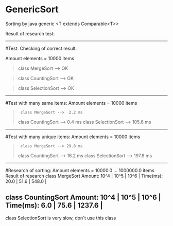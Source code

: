 # GenericSort

Sorting by java generic \<T extends Comparable\<T\>\>

Result of research test:

--------------------------------------------------
#Test. Checking of correct result:

Amount elements = 10000 items

>class MergeSort --> OK

>class CountingSort --> OK

>class SelectionSort --> OK
 
--------------------------------------------------
#Test with many same items:
Amount elements = 10000 items
>      class MergeSort -->  2.2 ms
>   class CountingSort -->  0.4 ms
>  class SelectionSort --> 105.6 ms

--------------------------------------------------
#Test with many unique items:
Amount elements = 10000 items
>      class MergeSort --> 29.8 ms
>   class CountingSort --> 16.2 ms
>  class SelectionSort --> 197.8 ms

--------------------------------------------------
#Research of sorting:
Amount elements = 10000.0 ... 1000000.0 items
Result of research
     class MergeSort
   Amount:   10^4 |   10^5 |   10^6 |
 Time(ms):   20.0 |   51.6 |  548.0 |

  class CountingSort
   Amount:   10^4 |   10^5 |   10^6 |
 Time(ms):    6.0 |   75.6 | 1237.6 |
--------------------------------------------------


class SelectionSort is very slow, don`t use this class
